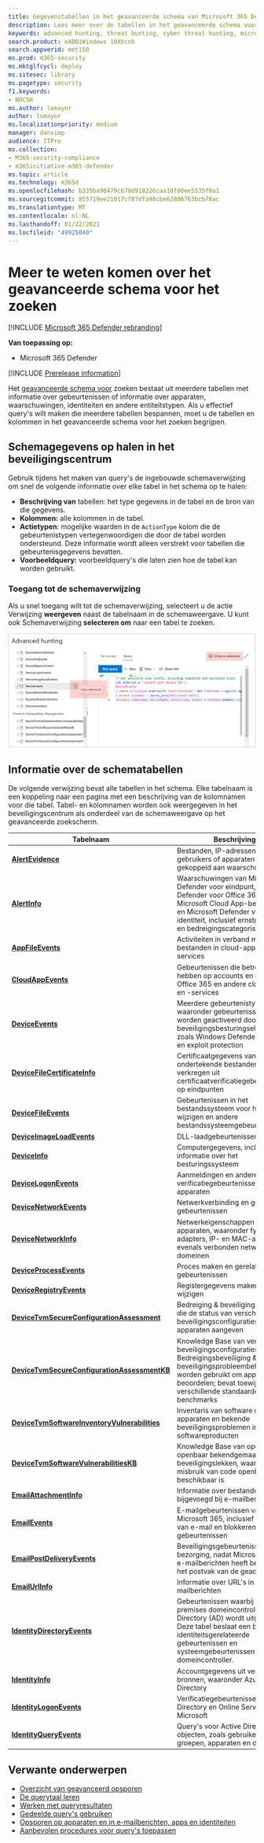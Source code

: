 ```yaml
---
title: Gegevenstabellen in het geavanceerde schema van Microsoft 365 Defender voor zoeken
description: Lees meer over de tabellen in het geavanceerde schema voor het zoeken naar gegevens die u kunt uitvoeren op bedreigingsquery's
keywords: advanced hunting, threat hunting, cyber threat hunting, microsoft threat protection, microsoft 365, mtp, m365, search, query, telemetry, schema reference, kusto, table, data
search.product: eADQiWindows 10XVcnh
search.appverid: met150
ms.prod: m365-security
ms.mktglfcycl: deploy
ms.sitesec: library
ms.pagetype: security
f1.keywords:
- NOCSH
ms.author: lomayor
author: lomayor
ms.localizationpriority: medium
manager: dansimp
audience: ITPro
ms.collection:
- M365-security-compliance
- m365initiative-m365-defender
ms.topic: article
ms.technology: m365d
ms.openlocfilehash: b335ba90479c670d918226caa18f80ee5535f0a1
ms.sourcegitcommit: 855719ee21017cf87dfa98cbe62806763bcb78ac
ms.translationtype: MT
ms.contentlocale: nl-NL
ms.lasthandoff: 01/22/2021
ms.locfileid: "49925040"
---
```

# <a name="understand-the-advanced-hunting-schema"></a>Meer te weten komen over het geavanceerde schema voor het zoeken

[!INCLUDE [Microsoft 365 Defender rebranding](../includes/microsoft-defender.md)]


**Van toepassing op:**
- Microsoft 365 Defender

[!INCLUDE [Prerelease information](../includes/prerelease.md)]

Het [geavanceerde schema voor](advanced-hunting-overview.md) zoeken bestaat uit meerdere tabellen met informatie over gebeurtenissen of informatie over apparaten, waarschuwingen, identiteiten en andere entiteitstypen. Als u effectief query's wilt maken die meerdere tabellen bespannen, moet u de tabellen en kolommen in het geavanceerde schema voor het zoeken begrijpen.

## <a name="get-schema-information-in-the-security-center"></a>Schemagegevens op halen in het beveiligingscentrum
Gebruik tijdens het maken van query's de ingebouwde schemaverwijzing om snel de volgende informatie over elke tabel in het schema op te halen:

- **Beschrijving van** tabellen: het type gegevens in de tabel en de bron van die gegevens.
- **Kolommen:** alle kolommen in de tabel.
- **Actietypen**: mogelijke waarden in de `ActionType` kolom die de gebeurtenistypen vertegenwoordigen die door de tabel worden ondersteund. Deze informatie wordt alleen verstrekt voor tabellen die gebeurtenisgegevens bevatten.
- **Voorbeeldquery:** voorbeeldquery's die laten zien hoe de tabel kan worden gebruikt.

### <a name="access-the-schema-reference"></a>Toegang tot de schemaverwijzing
Als u snel toegang wilt tot de schemaverwijzing, selecteert u de actie Verwijzing **weergeven** naast de tabelnaam in de schemaweergave. U kunt ook Schemaverwijzing **selecteren om** naar een tabel te zoeken.   

![Afbeelding van toegang tot schemaverwijzing in de portal ](../../media/mtp-ah/ah-reference.png) 

## <a name="learn-the-schema-tables"></a>Informatie over de schematabellen
De volgende verwijzing bevat alle tabellen in het schema. Elke tabelnaam is een koppeling naar een pagina met een beschrijving van de kolomnamen voor die tabel. Tabel- en kolomnamen worden ook weergegeven in het beveiligingscentrum als onderdeel van de schemaweergave op het geavanceerde zoekscherm.

| Tabelnaam | Beschrijving |
|------------|-------------|
| **[AlertEvidence](advanced-hunting-alertevidence-table.md)** | Bestanden, IP-adressen, URL's, gebruikers of apparaten die zijn gekoppeld aan waarschuwingen |
| **[AlertInfo](advanced-hunting-alertinfo-table.md)** | Waarschuwingen van Microsoft Defender voor eindpunt, Microsoft Defender voor Office 365, Microsoft Cloud App-beveiliging en Microsoft Defender voor identiteit, inclusief ernstgegevens en bedreigingscategorisatie  |
| **[AppFileEvents](advanced-hunting-appfileevents-table.md)** | Activiteiten in verband met bestanden in cloud-apps en -services |
| **[CloudAppEvents](advanced-hunting-cloudappevents-table.md)** | Gebeurtenissen die betrekking hebben op accounts en objecten in Office 365 en andere cloud-apps en -services |
| **[DeviceEvents](advanced-hunting-deviceevents-table.md)** | Meerdere gebeurtenistypen, waaronder gebeurtenissen die worden geactiveerd door beveiligingsbesturingselementen, zoals Windows Defender Antivirus en exploit protection |
| **[DeviceFileCertificateInfo](advanced-hunting-DeviceFileCertificateInfo-table.md)** | Certificaatgegevens van ondertekende bestanden die zijn verkregen uit certificaatverificatiegebeurtenissen op eindpunten |
| **[DeviceFileEvents](advanced-hunting-devicefileevents-table.md)** | Gebeurtenissen in het bestandssysteem voor het maken, wijzigen en andere bestandssysteemgebeurtenissen |
| **[DeviceImageLoadEvents](advanced-hunting-deviceimageloadevents-table.md)** | DLL-laadgebeurtenissen |
| **[DeviceInfo](advanced-hunting-deviceinfo-table.md)** | Computergegevens, inclusief informatie over het besturingssysteem |
| **[DeviceLogonEvents](advanced-hunting-devicelogonevents-table.md)** | Aanmeldingen en andere verificatiegebeurtenissen op apparaten |
| **[DeviceNetworkEvents](advanced-hunting-devicenetworkevents-table.md)** | Netwerkverbinding en gerelateerde gebeurtenissen |
| **[DeviceNetworkInfo](advanced-hunting-devicenetworkinfo-table.md)** | Netwerkeigenschappen van apparaten, waaronder fysieke adapters, IP- en MAC-adressen, evenals verbonden netwerken en domeinen |
| **[DeviceProcessEvents](advanced-hunting-deviceprocessevents-table.md)** | Proces maken en gerelateerde gebeurtenissen |
| **[DeviceRegistryEvents](advanced-hunting-deviceregistryevents-table.md)** | Registergegevens maken en wijzigen |
| **[DeviceTvmSecureConfigurationAssessment](advanced-hunting-devicetvmsecureconfigurationassessment-table.md)** | Bedreiging & beveiligingsrisico's, die de status van verschillende beveiligingsconfiguraties op apparaten aangeven |
| **[DeviceTvmSecureConfigurationAssessmentKB](advanced-hunting-devicetvmsecureconfigurationassessmentkb-table.md)** | Knowledge Base van verschillende beveiligingsconfiguraties die door Bedreigingsbeveiliging & beveiligingsprobleembeheer worden gebruikt om apparaten te beoordelen; bevat toewijzingen aan verschillende standaarden en benchmarks  |
| **[DeviceTvmSoftwareInventoryVulnerabilities](advanced-hunting-devicetvmsoftwareinventoryvulnerabilities-table.md)** | Inventaris van software op apparaten en bekende beveiligingsproblemen in deze softwareproducten |
| **[DeviceTvmSoftwareVulnerabilitiesKB](advanced-hunting-devicetvmsoftwarevulnerabilitieskb-table.md)** | Knowledge Base van openbaar openbaar bekendgemaakte beveiligingslekken, waaronder of misbruik van code openbaar beschikbaar is |
| **[EmailAttachmentInfo](advanced-hunting-emailattachmentinfo-table.md)** | Informatie over bestanden die zijn bijgevoegd bij e-mailberichten |
| **[EmailEvents](advanced-hunting-emailevents-table.md)** | E-mailgebeurtenissen van Microsoft 365, inclusief bezorging van e-mail en blokkeren van gebeurtenissen |
| **[EmailPostDeliveryEvents](advanced-hunting-emailpostdeliveryevents-table.md)** | Beveiligingsgebeurtenissen na bezorging, nadat Microsoft 365 de e-mailberichten heeft bezorgd bij het postvak van de geadresseerde |
| **[EmailUrlInfo](advanced-hunting-emailurlinfo-table.md)** | Informatie over URL's in e-mailberichten |
| **[IdentityDirectoryEvents](advanced-hunting-identitydirectoryevents-table.md)** | Gebeurtenissen waarbij een on-premises domeincontroller Active Directory (AD) wordt uitgevoerd. Deze tabel beslaat een bereik van identiteitsgerelateerde gebeurtenissen en systeemgebeurtenissen op de domeincontroller. |
| **[IdentityInfo](advanced-hunting-identityinfo-table.md)** | Accountgegevens uit verschillende bronnen, waaronder Azure Active Directory |
| **[IdentityLogonEvents](advanced-hunting-identitylogonevents-table.md)** | Verificatiegebeurtenissen in Active Directory en Online Services van Microsoft |
| **[IdentityQueryEvents](advanced-hunting-identityqueryevents-table.md)** | Query's voor Active Directory-objecten, zoals gebruikers, groepen, apparaten en domeinen |

## <a name="related-topics"></a>Verwante onderwerpen
- [Overzicht van geavanceerd opsporen](advanced-hunting-overview.md)
- [De querytaal leren](advanced-hunting-query-language.md)
- [Werken met queryresultaten](advanced-hunting-query-results.md)
- [Gedeelde query's gebruiken](advanced-hunting-shared-queries.md)
- [Opsporen op apparaten en in e-mailberichten, apps en identiteiten](advanced-hunting-query-emails-devices.md)
- [Aanbevolen procedures voor query's toepassen](advanced-hunting-best-practices.md)
